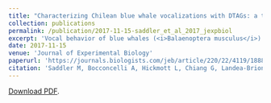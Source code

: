 ```yaml
---
title: "Characterizing Chilean blue whale vocalizations with DTAGs: a test of using tag accelerometers for caller identification"
collection: publications
permalink: /publication/2017-11-15-saddler_et_al_2017_jexpbiol
excerpt: 'Vocal behavior of blue whales (<i>Balaenoptera musculus</i>) in the Gulf of Corcovado, Chile, was analysed using both audio and accelerometer data from digital acoustic recording tags (DTAGs). Over the course of three austral summers (2014, 2015 and 2016), seventeen tags were deployed, yielding 124h of data. We report the occurrence of Southeast Pacific type 2 (SEP2) calls, which exhibit peak frequencies, durations and timing consistent with previous recordings made using towed and moored hydrophones. We also describe tonal downswept (D) calls, which have not been previously described for this population. As being able to accurately assign vocalizations to individual whales is fundamental for studying communication and for estimating population densities from call rates, we further examine the feasibility of using high-resolution DTAG accelerometers to identify low-frequency calls produced by tagged blue whales. We cross- correlated acoustic signals with simultaneous tri-axial accelerometer readings in order to analyse the phase match as well as the amplitude of accelerometer signals associated with low-frequency calls, which provides a quantitative method of determining if a call is associated with a detectable acceleration signal. Our results suggest that vocalizations from nearby individuals are also capable of registering accelerometer signals in the tagged whale’s DTAG record. We cross-correlate acceleration vectors between calls to explore the possibility of using signature acceleration patterns associated with sounds produced within the tagged whale as a new method of identifying which accelerometer-detectable calls originate from the tagged animal.'
date: 2017-11-15
venue: 'Journal of Experimental Biology'
paperurl: 'https://journals.biologists.com/jeb/article/220/22/4119/18884'
citation: 'Saddler M, Bocconcelli A, Hickmott L, Chiang G, Landea-Briones R, Bahamonde P, Howes G, Segre P, Sayigh (2017). &quot;Characterizing Chilean blue whale vocalizations with DTAGs: a test of using tag accelerometers for caller identification.&quot; <i>Journal of Experimental Biology</i> 220, 4119-4129.'
---
```

[Download PDF](http://msaddler.github.io/files/saddler_et_al_2017_jexpbiol.pdf).
